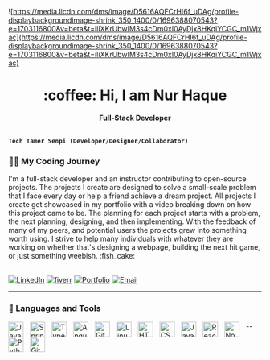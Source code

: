 ![https://media.licdn.com/dms/image/D5616AQFCrHI6f_uDAg/profile-displaybackgroundimage-shrink_350_1400/0/1696388070543?e=1703116800&v=beta&t=iIiXKrUbwIM3s4cDm0xI0AyDjx8HKqiYCGC_m1Wjxac](https://media.licdn.com/dms/image/D5616AQFCrHI6f_uDAg/profile-displaybackgroundimage-shrink_350_1400/0/1696388070543?e=1703116800&v=beta&t=iIiXKrUbwIM3s4cDm0xI0AyDjx8HKqiYCGC_m1Wjxac)
   <h1 align="center"> :coffee: Hi, I am Nur Haque </h1>
   <p align="center">
 <strong> Full-Stack Developer</strong> <br /><br />
</p>

**`Tech Tamer Senpi (Developer/Designer/Collaborator)`**


   <summary><h3>👨‍💻 My Coding Journey</h3></summary>
  I'm a full-stack developer and an instructor contributing to open-source projects. The projects I create are designed to solve a small-scale problem that I face every day or help a friend achieve a dream project. All projects I create get showcased in my portfolio with a video breaking down on how this project came to be. The planning for each project starts with a problem, the next planning, designing, and then implementing. With the feedback of many of my peers, and potential users the projects grew into something worth using. I strive to help many individuals with whatever they are working on whether that's designing a webpage, building the next hit game, or just something weebish. :fish_cake: 
  <br />
   <br />
    
<p alighn="left">
   <a href="https://www.linkedin.com/in/nur-haque/">
         <img alt="LinkedIn" title="LinkedIn" src="https://img.shields.io/badge/-Follow_me_on_LinkedIn-0077b5?style=for-the-badge&logo=linkedIn&logoColor=white"/></a>  
      <a href="https://www.fiverr.com/infinity3476/create-a-five-page-portfolio-site-in-one-week">
         <img alt="fiverr" title="fiverr" src="https://img.shields.io/badge/-Check_out_my_work_of_Fiverr-00B22D?style=for-the-badge&logo=fiverr&logoColor=white"/></a>  
      <a href="https://nh124.github.io/Portfolio/">
         <img alt="Portfolio" title="Portfolio" src="https://custom-icon-badges.demolab.com/badge/-Portfolio-040d1b?style=for-the-badge&logo=person&logoColor=white"/></a> 
   <a href="mailto:nur.haque99@gmail.com">
         <img alt="Email" title="Email" src="https://custom-icon-badges.demolab.com/badge/-Email_Me-red?style=for-the-badge&logo=mail&logoColor=white"/></a> 
</>

---

### 🧰 Languages and Tools

<img align="left" alt="Java" width="30px" style="padding-right:10px;" src="https://cdn.jsdelivr.net/gh/devicons/devicon/icons/java/java-original.svg"/>
<img align="left" alt="Spring" width="30px" style="padding-right:10px;" src="https://cdn.jsdelivr.net/gh/devicons/devicon/icons/spring/spring-original.svg" />
<img align="left" alt="TypeScript" width="30px" style="padding-right:10px;" src="https://cdn.jsdelivr.net/gh/devicons/devicon/icons/typescript/typescript-plain.svg" />
<img align="left" alt="Angular" width="30px" style="padding-right:10px;" src="https://cdn.jsdelivr.net/gh/devicons/devicon/icons/amazonwebservices/amazonwebservices-original.svg" /> --
<img align="left" alt="Git" width="30px" style="padding-right:10px;" src="https://cdn.jsdelivr.net/gh/devicons/devicon/icons/git/git-original.svg" />
<img align="left" alt="Linux" width="30px" style="padding-right:10px;" src="https://cdn.jsdelivr.net/gh/devicons/devicon/icons/linux/linux-original.svg" />
<img align="left" alt="HTML" width="30px" style="padding-right:10px;" src="https://cdn.jsdelivr.net/gh/devicons/devicon/icons/html5/html5-plain.svg" />
<img align="left" alt="CSS" width="30px" style="padding-right:10px;" src="https://cdn.jsdelivr.net/gh/devicons/devicon/icons/css3/css3-plain.svg" />
<img align="left" alt="JavaScript" width="30px" style="padding-right:10px;" src="https://cdn.jsdelivr.net/gh/devicons/devicon/icons/javascript/javascript-plain.svg" />
<img align="left" alt="React" width="30px" style="padding-right:10px;" src="https://cdn.jsdelivr.net/gh/devicons/devicon/icons/react/react-original.svg" />
<img align="left" alt="NodeJS" width="30px" style="padding-right:10px;" src="https://cdn.jsdelivr.net/gh/devicons/devicon/icons/nodejs/nodejs-original.svg" />
<img align="left" alt="Python" width="30px" style="padding-right:10px;" src="https://cdn.jsdelivr.net/gh/devicons/devicon/icons/python/python-plain.svg" />
<img align="left" alt="GitHub" width="30px" style="padding-right:10px;" src="https://cdn.jsdelivr.net/gh/devicons/devicon/icons/github/github-original.svg" />
<br />
